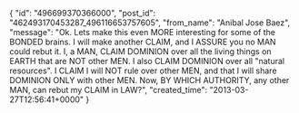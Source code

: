  {
   "id": "496699370366000",
   "post_id": "462493170453287_496116653757605",
   "from_name": "Anibal Jose Baez",
   "message": "Ok. Lets make this even MORE interesting for some of the BONDED brains. I will make another CLAIM, and I ASSURE you no MAN could rebut it. I, a MAN, CLAIM DOMINION over all the living things on EARTH that are NOT other MEN. I also CLAIM DOMINION over all \"natural resources\". I CLAIM I will NOT rule over other MEN, and that I will share DOMINION ONLY with other MEN. Now, BY WHICH AUTHORITY, any other MAN, can rebut my CLAIM in LAW?",
   "created_time": "2013-03-27T12:56:41+0000"
 }
